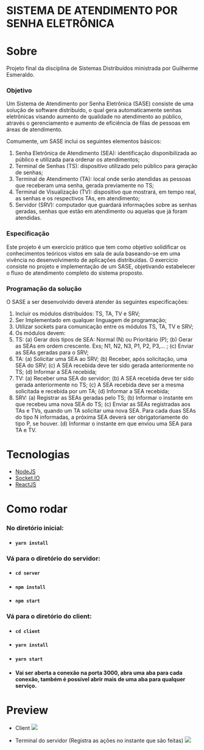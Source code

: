 # SISTEMA DE ATENDIMENTO POR SENHA ELETRÔNICA

# Sobre

<p> 
  Projeto final da disciplina de Sistemas Distribuídos ministrada por Guilherme Esmeraldo.
</p>

### Objetivo

<p>
  Um Sistema de Atendimento por Senha Eletrônica (SASE) consiste de uma solução de
  software distribuído, o qual gera automaticamente senhas eletrônicas visando aumento de
  qualidade no atendimento ao público, através o gerenciamento e aumento de eficiência de
  filas de pessoas em áreas de atendimento.

Comumente, um SASE inclui os seguintes elementos básicos:

1. Senha Eletrônica de Atendimento (SEA): identificação disponibilizada ao
   público e utilizada para ordenar os atendimentos;
2. Terminal de Senhas (TS): dispositivo utilizado pelo público para geração de
   senhas;
3. Terminal de Atendimento (TA): local onde serão atendidas as pessoas que
   receberam uma senha, gerada previamente no TS;
4. Terminal de Visualização (TV): dispositivo que mostrará, em tempo real, as
   senhas e os respectivos TAs, em atendimento;
5. Servidor (SRV): computador que guardará informações sobre as senhas geradas,
senhas que estão em atendimento ou aquelas que já foram atendidas.
</p>

### Especificação

<p>
  Este projeto é um exercício prático que tem como objetivo solidificar os conhecimentos
  teóricos vistos em sala de aula baseando-se em uma vivência no desenvolvimento de
  aplicações distribuídas.
  O exercício consiste no projeto e implementação de um SASE, objetivando
  estabelecer o fluxo de atendimento completo do sistema proposto.
</p>

### Programação da solução

<p>O SASE a ser desenvolvido deverá atender às seguintes especificações:</p>

1. Incluir os módulos distribuídos: TS, TA, TV e SRV;
2. Ser Implementado em qualquer linguagem de programação;
3. Utilizar sockets para comunicação entre os módulos TS, TA, TV e SRV;
4. Os módulos devem:
5. TS: (a) Gerar dois tipos de SEA: Normal (N) ou Prioritário (P); (b) Gerar as
   SEAs em ordem crescente. Exs; N1, N2, N3, P1, P2, P3,... ; (c) Enviar as SEAs
   geradas para o SRV;
6. TA: (a) Solicitar uma SEA ao SRV; (b) Receber, após solicitação, uma SEA do
   SRV; (c) A SEA recebida deve ter sido gerada anteriormente no TS; (d)
   Informar a SEA recebida;
7. TV: (a) Receber uma SEA do servidor; (b) A SEA recebida deve ter sido gerada
   anteriormente no TS; (c) A SEA recebida deve ser a mesma solicitada e
   recebida por um TA; (d) Informar a SEA recebida;
8. SRV: (a) Registrar as SEAs geradas pelo TS; (b) Informar o instante em que
   recebeu uma nova SEA do TS; (c) Enviar as SEAs registradas aos TAs e TVs,
   quando um TA solicitar uma nova SEA. Para cada duas SEAs do tipo N
   informadas, a próxima SEA deverá ser obrigatoriamente do tipo P, se houver.
   (d) Informar o instante em que enviou uma SEA para TA e TV.

# Tecnologias

- [NodeJS](https://nodejs.org/en/)
- [Socket.IO](https://socket.io/)
- [ReactJS](https://pt-br.reactjs.org/)

# Como rodar

### No diretório inicial:

- #### `yarn install`

### Vá para o diretório do servidor:

- #### `cd server`
- #### `npm install`
- #### `npm start`

### Vá para o diretório do client:

- #### `cd client`
- #### `yarn install`
- #### `yarn start`

- #### Vai ser aberta a conexão na porta 3000, abra uma aba para cada conexão, também é possível abrir mais de uma aba para qualquer serviço.

# Preview

- Client
  <img src='https://media.discordapp.net/attachments/519292360077606913/987704778584907786/unknown.png?width=1211&height=681'>

- Terminal do servidor (Registra as ações no instante que são feitas)
  <img src='https://media.discordapp.net/attachments/519292360077606913/987704970491097098/unknown.png'>
